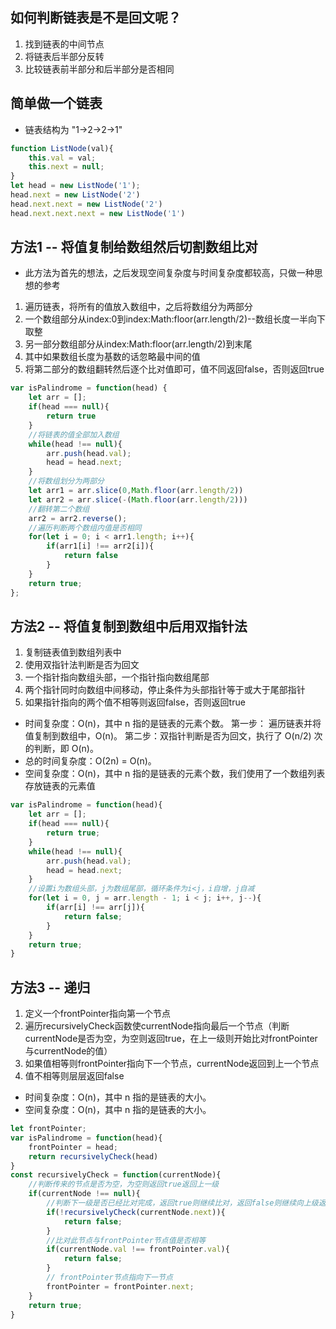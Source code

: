 ## 如何判断链表是不是回文呢？

1. 找到链表的中间节点
2. 将链表后半部分反转
3. 比较链表前半部分和后半部分是否相同

## 简单做一个链表
- 链表结构为 "1->2->2->1"
```javascript
function ListNode(val){
    this.val = val;
    this.next = null;
}
let head = new ListNode('1');
head.next = new ListNode('2')
head.next.next = new ListNode('2')
head.next.next.next = new ListNode('1')
```

## 方法1 -- 将值复制给数组然后切割数组比对
- 此方法为首先的想法，之后发现空间复杂度与时间复杂度都较高，只做一种思想的参考
1. 遍历链表，将所有的值放入数组中，之后将数组分为两部分
2. 一个数组部分从index:0到index:Math:floor(arr.length/2)--数组长度一半向下取整
3. 另一部分数组部分从index:Math:floor(arr.length/2)到末尾
4. 其中如果数组长度为基数的话忽略最中间的值
5. 将第二部分的数组翻转然后逐个比对值即可，值不同返回false，否则返回true
```javascript
var isPalindrome = function(head) {
    let arr = [];
    if(head === null){
        return true
    }
    //将链表的值全部加入数组
    while(head !== null){
        arr.push(head.val);
        head = head.next;
    }
    //将数组划分为两部分
    let arr1 = arr.slice(0,Math.floor(arr.length/2))
    let arr2 = arr.slice(-(Math.floor(arr.length/2)))
    //翻转第二个数组
    arr2 = arr2.reverse();
    //遍历判断两个数组内值是否相同
    for(let i = 0; i < arr1.length; i++){
        if(arr1[i] !== arr2[i]){
            return false
        }
    }
    return true;
};
```
## 方法2 -- 将值复制到数组中后用双指针法
1. 复制链表值到数组列表中
2. 使用双指针法判断是否为回文
3. 一个指针指向数组头部，一个指针指向数组尾部
4. 两个指针同时向数组中间移动，停止条件为头部指针等于或大于尾部指针
5. 如果指针指向的两个值不相等则返回false，否则返回true 

- 时间复杂度：O(n)，其中 n 指的是链表的元素个数。
第一步： 遍历链表并将值复制到数组中，O(n)。
第二步：双指针判断是否为回文，执行了 O(n/2) 次的判断，即 O(n)。
- 总的时间复杂度：O(2n) = O(n)。
- 空间复杂度：O(n)，其中 n 指的是链表的元素个数，我们使用了一个数组列表存放链表的元素值

```javascript
var isPalindrome = function(head){
    let arr = [];
    if(head === null){
        return true;
    }
    while(head !== null){
        arr.push(head.val);
        head = head.next;
    }
    //设置i为数组头部，j为数组尾部，循环条件为i<j，i自增，j自减
    for(let i = 0, j = arr.length - 1; i < j; i++, j--){
        if(arr[i] !== arr[j]){
            return false;
        }
    }
    return true;
}
```

## 方法3 -- 递归
1. 定义一个frontPointer指向第一个节点
2. 遍历recursivelyCheck函数使currentNode指向最后一个节点（判断currentNode是否为空，为空则返回true，在上一级则开始比对frontPointer与currentNode的值）
3. 如果值相等则frontPointer指向下一个节点，currentNode返回到上一个节点
4. 值不相等则层层返回false
- 时间复杂度：O(n)，其中 n 指的是链表的大小。
- 空间复杂度：O(n)，其中 n 指的是链表的大小。
```javascript
let frontPointer;
var isPalindrome = function(head){
    frontPointer = head;
    return recursivelyCheck(head)
}
const recursivelyCheck = function(currentNode){
    //判断传来的节点是否为空，为空则返回true返回上一级
    if(currentNode !== null){
        //判断下一级是否已经比对完成，返回true则继续比对，返回false则继续向上级返回false
        if(!recursivelyCheck(currentNode.next)){
            return false;
        }
        //比对此节点与frontPointer节点值是否相等
        if(currentNode.val !== frontPointer.val){
            return false;
        }
        // frontPointer节点指向下一节点
        frontPointer = frontPointer.next;
    }
    return true;
}
```